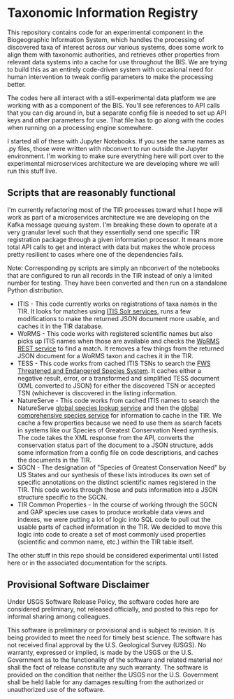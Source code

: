 # Taxonomic Information Registry

This repository contains code for an experimental component in the Biogeographic Information System, which handles the processing of discovered taxa of interest across our various systems, does some work to align them with taxonomic authorities, and retrieves other properties from relevant data systems into a cache for use throughout the BIS. We are trying to build this as an entirely code-driven system with occasional need for human intervention to tweak config parameters to make the processing better.

The codes here all interact with a still-experimental data platform we are working with as a component of the BIS. You'll see references to API calls that you can dig around in, but a separate config file is needed to set up API keys and other parameters for use. That file has to go along with the codes when running on a processing engine somewhere.

I started all of these with Jupyter Notebooks. If you see the same names as .py files, those were written with nbconvert to run outside the Jupyter environment. I'm working to make sure everything here will port over to the experimental microservices architecture we are developing where we will run this stuff live.

## Scripts that are reasonably functional

I'm currently refactoring most of the TIR processes toward what I hope will work as part of a microservices architecture we are developing on the Kafka message queuing system. I'm breaking these down to operate at a very granular level such that they essentially send one specific TIR registration package through a given information processor. It means more total API calls to get and interact with data but makes the whole process pretty resilient to cases where one of the dependencies fails.

Note: Corresponding py scripts are simply an nbconvert of the notebooks that are configured to run all records in the TIR instead of only a limited number for testing. They have been converted and then run on a standalone Python distribution.

* ITIS - This code currently works on registrations of taxa names in the TIR. It looks for matches using [ITIS Solr services](https://www.itis.gov/solr_documentation.html), runs a few modifications to make the returned JSON document more usable, and caches it in the TIR database.
* WoRMS - This code works with registered scientific names but also picks up ITIS names when those are available and checks the [WoRMS REST service](http://www.marinespecies.org/rest/) to find a match. It removes a few things from the returned JSON document for a WoRMS taxon and caches it in the TIR.
* TESS - This code works from cached ITIS TSNs to search the [FWS Threatened and Endangered Species System](https://ecos.fws.gov/ecp/species-query). It caches either a negative result, error, or a transformed and simplified TESS document (XML converted to JSON) for either the discovered TSN or accepted TSN (whichever is discovered in the listing information.
* NatureServe - This code works from cached ITIS names to search the NatureServe [global species lookup service](http://services.natureserve.org/BrowseServices/getSpeciesData/getSpeciesListREST.jsp) and then the [global comprehensive species service](http://services.natureserve.org/BrowseServices/getSpeciesData/getSpeciesREST.jsp) for information to cache in the TIR. We cache a few properties because we need to use them as search facets in systems like our Species of Greatest Conservation Need synthesis. The code takes the XML response from the API, converts the conservation status part of the document to a JSON structure, adds some information from a config file on code descriptions, and caches the documents in the TIR.
* SGCN - The designation of "Species of Greatest Conservation Need" by US States and our synthesis of these lists introduces its own set of specific annotations on the distinct scientific names registered in the TIR. This code works through those and puts information into a JSON structure specific to the SGCN.
* TIR Common Properties - In the course of working through the SGCN and GAP species use cases to produce workable data views and indexes, we were putting a lot of logic into SQL code to pull out the usable parts of cached information in the TIR. We decided to move this logic into code to create a set of most commonly used properties (scientific and common name, etc.) within the TIR table itself.

The other stuff in this repo should be considered experimental until listed here or in the associated documentation for the scripts.

## Provisional Software Disclaimer
Under USGS Software Release Policy, the software codes here are considered preliminary, not released officially, and posted to this repo for informal sharing among colleagues.

This software is preliminary or provisional and is subject to revision. It is being provided to meet the need for timely best science. The software has not received final approval by the U.S. Geological Survey (USGS). No warranty, expressed or implied, is made by the USGS or the U.S. Government as to the functionality of the software and related material nor shall the fact of release constitute any such warranty. The software is provided on the condition that neither the USGS nor the U.S. Government shall be held liable for any damages resulting from the authorized or unauthorized use of the software.
